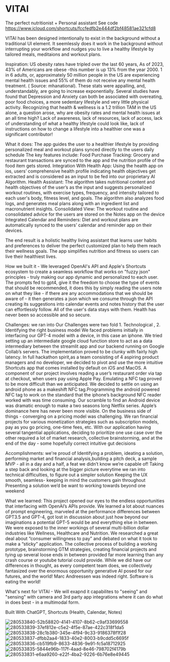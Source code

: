 # VITAI
The perfect nutritionist + Personal assistant See code https://www.icloud.com/shortcuts/fccfedfb2e444df2bf48581ae321cfd8

VITAI has been designed intentionally to exist in the background without a traditional UI element. It seemlessly does it work in the background without interrupting your workflow and nudges you to live a healthy lifestyle by tailored meals, meditaions and workout plans.

Inspiration: US obesity rates have tripled over the last 60 years, As of 2023, 43% of Americans are obese -this number is up 13% from the year 2000. 1 in 6 adults, or, approximately 50 million people in the US are experiencing mental health issues and 55% of them do not receive any mental health treatment. ( Source: mhanational). These stats were appalling, and, understandably, are going to increase exponentially. Several studies have found that Depression and Anxiety can both be associated with overeating, poor food choices, a more sedentary lifestyle and very little physical activity. Recognizing that health & wellness is a 1.2 trillion TAM in the US alone, a question arose, why are obesity rates and mental health issues at an all time high? Lack of awareness, lack of resources, lack of access, lack of understanding of what a healthy lifestyle could look like, lack of instructions on how to change a lifestyle into a healthier one was a significant contributor!

What it does: The app guides the user to a healthier lifestyle by providing personalized meal and workout plans synced directly to the users daily schedule The key features include: Food Purchase Tracking: Grocery and restaurant transactions are synced to the app and the nutrition profile of the food item gets stored. Integration With Health App: Using the health app on ios, users’ comprehensive health profile indicating health objectives get extracted and is considered as an input to be fed into our proprietary AI Algorithm. Health Assistant: The algorithm takes nutritional content and health objectives of the user’s as the input and suggests personalized workout routines, with exercise types, frequency, and intensity tailored to each user's body, fitness level, and goals. The algorithm also analyzes food logs, and generates meal plans along with an ingredient list and macronutrient insights. Consolidated View: The workout routine and consolidated advice for the users are stored on the Notes app on the device Integrated Calendar and Reminders: Diet and workout plans are automatically synced to the users’ calendar and reminder app on their devices.

The end result is a holistic healthy living assistant that learns user habits and preferences to deliver the perfect customized plan to help them reach their wellness goals. The app simplifies nutrition and fitness so users can live their healthiest lives.

How we built it - We leveraged OpenAI's API and Apple's Shortcuts ecosystem to create a seamless workflow that works on "fuzzy json" principles - truly making our app dynamic and personalized to each user. The prompts fed to gpt4, give it the freedom to choose the type of events that should be recommended, it does this by simply reading the users note on what they like - if there are any accommodations that we should be aware of - it then generates a json which we consume through the API creating its suggestions into calendar events and notes history that the user can effortlessly follow. All of the user's data stays with them. Health has never been so accessible and so secure.

Challenges: we ran into Our Challenges were two fold 1. Technological , 2. Identifying the right business model We faced problems initially in interfacing our GPT-4 model with a device, in this case an iphone. We tried setting up an intermediate google cloud function store to act as a data intermediary between the streamlit app and our backend running on Google Collab’s servers. The implementation proved to be clunky with fairly high latency. In full hackathon spirit,as a team consisting of 4 aspiring product managers and no developer, we decided to pivot and use the more intuitive Shortcuts app that comes installed by default on iOS and MacOS. A component of our project involves reading a user’s restaurant order via tap at checkout, when users pay using Apple Pay. Emulating a NFC tag proved to be more difficult than we anticipated. We decided to settle on using an android phone as a makeshift NFC tag.Programming the android powered NFC tag to work on the standard that the iphone’s background NFC reader worked with was time consuming. Our scramble to find an Android device was dramatic enough to make a two seasons long Netflix series. Apple’s dominance here has never been more visible. On the business side of things - converging on a pricing model was challenging. We ran financial projects for various monetization strategies such as subscription models, pay as you go pricing, one-time fees, etc. With our application having several tangential applications, deciding to prioritize one use case over the other required a lot of market research, collective brainstorming, and at the end of the day - some hopefully correct intuitive gut decisions

Accomplishments: we're proud of Identifying a problem, ideating a solution, performing market and financial analysis,building a pitch deck, a sample MVP - all in a day and a half, a feat we didn’t know we’re capable of! Taking a step back and looking at the bigger picture everytime we ran into technical difficulties, to figure out a simpler solution Keeping the UX smooth, seamless- keeping in mind the customers gain throughout Presenting a solution we’d be want to working towards beyond one weekend

What we learned: This project opened our eyes to the endless opportunities that interfacing with OpenAI’s APIs provide. We learned a lot about nuances of prompt engineering, marveled at the performance differences between GPT3.5 and GPT-4, got lost in discussion about just how beyond our imaginations a potential GPT-5 would be and everything else in between. We were exposed to the inner workings of several multi-billion dollar industries like Wellness, Healthcare and Nutrition. We researched a great deal about “consumer willingness to pay” and debated on what it took to make a “sticky” application. The collective process of building a working prototype, brainstorming GTM strategies, creating financial projects and tying up several loose ends in between provided far more learning than any crash course or youtube tutorial could provide. While we did have our differences in thought, as every competent team does, we collectively fantasized over the enormous opportunity generative AI posed for our futures, and the world! Marc Andreessen was indeed right. Software is eating the world!

What's next for VITAI - We will exapnd it capabilites to "seeing" and "sensing" with camera and 3rd party app integrations where it can do what in does best - in a multimodal form.

Built With ChatGPT, Shortcuts (Health, Calendar, Notes)

![280533840-52b58820-4141-4107-8b62-c9af33699558](https://github.com/jaidev-jayakumar/VITAI/assets/150153736/d0831f95-66a5-4210-bd6c-dfdc03ec860b)
![280533839-37ef812e-c5e2-4f5e-87ae-422c318f1da5](https://github.com/jaidev-jayakumar/VITAI/assets/150153736/d03dbe01-1501-4206-a34d-d9de215ee926)
![280533838-28c1b380-345e-4f94-9c33-9186378f1f28](https://github.com/jaidev-jayakumar/VITAI/assets/150153736/424fc5b5-13f2-47d2-9f51-f8f04228c7cb)
![280533837-dfbb2aa4-1833-40e2-8003-b9cdd5c6695f](https://github.com/jaidev-jayakumar/VITAI/assets/150153736/06f4816d-3df5-42d4-8eef-6a2a5a827eae)
![280533836-cb519fb9-8633-4836-9e91-fc5a18712925](https://github.com/jaidev-jayakumar/VITAI/assets/150153736/469b5606-ad53-48a5-88bd-6df2035f0ed6)
![280533835-5844e96b-117f-4aad-8e46-798702f4179b](https://github.com/jaidev-jayakumar/VITAI/assets/150153736/5efad84e-2d01-412b-bea2-9458c5ccac9e)
![280533831-e6aa9260-e22f-4ba2-9226-6b76e8e49445](https://github.com/jaidev-jayakumar/VITAI/assets/150153736/a50b2784-0dcb-46de-864c-fffa78984cec)



